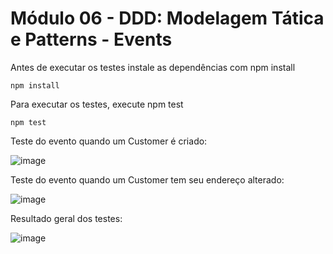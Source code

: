 # Módulo 06 - DDD: Modelagem Tática e Patterns - Events

Antes de executar os testes instale as dependências com npm install

```
npm install
```
Para executar os testes, execute npm test

```
npm test
```
Teste do evento quando um Customer é criado:

![image](https://user-images.githubusercontent.com/3687713/160956258-7d6cb24f-6128-4a5d-a061-b4b5c4049e53.png)

Teste do evento quando um Customer tem seu endereço alterado:

![image](https://user-images.githubusercontent.com/3687713/160964859-5ec10a1b-2bf4-480e-8063-a6d8d3181630.png)


Resultado geral dos testes:

![image](https://user-images.githubusercontent.com/3687713/160965426-714a07d7-5363-40c3-bf15-388f2d8beea2.png)
